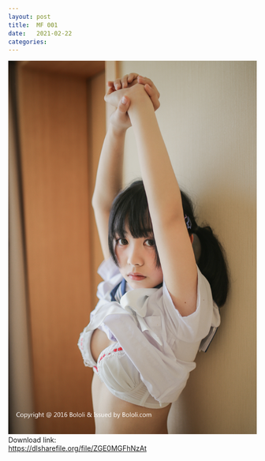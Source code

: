 ```yaml
---
layout: post
title:  MF 001
date:   2021-02-22 
categories:
---
```

![1](/IMAGES/MF001.jpg)
Download link:     
https://dlsharefile.org/file/ZGE0MGFhNzAt


